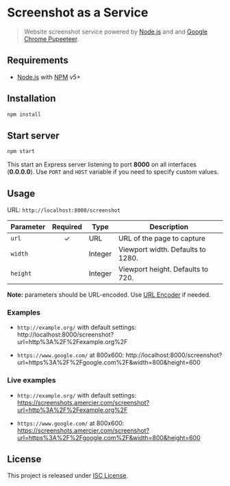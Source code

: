Screenshot as a Service
=======================

> Website screenshot service powered by [Node.js][nodejs] and and [Google Chrome Pupeeteer][pupeeteer].


Requirements
------------

- [Node.js][nodejs] with [NPM][npm] v5+


Installation
------------

```sh
npm install
```

Start server
------------

```sh
npm start
```

This start an Express server listening to port **8000** on all interfaces (**0.0.0.0**). Use `PORT` and `HOST` variable if you need to specify custom values.

Usage
-----

URL: `http://localhost:8000/screenshot`

| Parameter | Required | Type | Description |
| --------- | :------: | ---- | ----------- |
| `url`     | ✓ | URL     | URL of the page to capture |
| `width`   |   | Integer | Viewport width. Defaults to 1280. |
| `height`  |   | Integer | Viewport height. Defaults to 720. |

**Note:** parameters should be URL-encoded. Use [URL Encoder](https://tools.amercier.com/url-encoder) if needed.

### Examples

- `http://example.org/` with default settings:
http://localhost:8000/screenshot?url=http%3A%2F%2Fexample.org%2F

- `https://www.google.com/` at 800x600: http://localhost:8000/screenshot?url=https%3A%2F%2Fgoogle.com%2F&width=800&height=600

### Live examples

- `http://example.org/` with default settings:
https://screenshots.amercier.com/screenshot?url=http%3A%2F%2Fexample.org%2F

- `https://www.google.com/` at 800x600: https://screenshots.amercier.com/screenshot?url=https%3A%2F%2Fgoogle.com%2F&width=800&height=600



License
-------

This project is released under [ISC License](LICENSE.md).


[nodejs]: https://nodejs.org/
[pupeeteer]: https://github.com/GoogleChrome/puppeteer
[npm]: https://www.npmjs.com/
